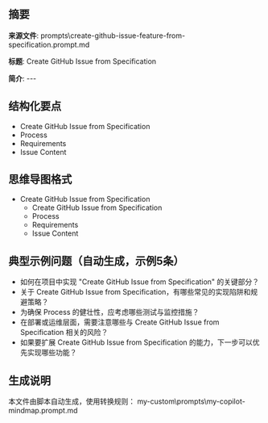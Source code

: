 ## 摘要

**来源文件**: prompts\create-github-issue-feature-from-specification.prompt.md

**标题**: Create GitHub Issue from Specification

**简介**: ---

## 结构化要点

- Create GitHub Issue from Specification
- Process
- Requirements
- Issue Content

## 思维导图格式

- Create GitHub Issue from Specification
  - Create GitHub Issue from Specification
  - Process
  - Requirements
  - Issue Content

## 典型示例问题（自动生成，示例5条）

- 如何在项目中实现 "Create GitHub Issue from Specification" 的关键部分？
- 关于 Create GitHub Issue from Specification，有哪些常见的实现陷阱和规避策略？
- 为确保 Process 的健壮性，应考虑哪些测试与监控措施？
- 在部署或运维层面，需要注意哪些与 Create GitHub Issue from Specification 相关的风险？
- 如果要扩展 Create GitHub Issue from Specification 的能力，下一步可以优先实现哪些功能？

## 生成说明

本文件由脚本自动生成，使用转换规则： my-custom\prompts\my-copilot-mindmap.prompt.md
